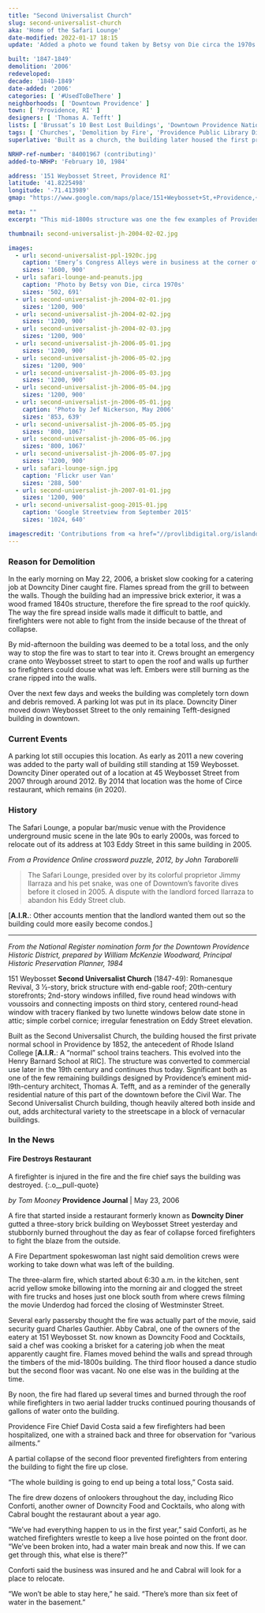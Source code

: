 ```yaml
---
title: "Second Universalist Church"
slug: second-universalist-church
aka: 'Home of the Safari Lounge'
date-modified: 2022-01-17 18:15
update: 'Added a photo we found taken by Betsy von Die circa the 1970s of the peanut vendor on the far corner of Eddy Street'

built: '1847-1849'
demolition: '2006'
redeveloped:
decade: '1840-1849'
date-added: '2006'
categories: [ '#UsedToBeThere' ]
neighborhoods: [ 'Downtown Providence' ]
town: [ 'Providence, RI' ]
designers: [ 'Thomas A. Tefft' ]
lists: [ 'Brussat’s 10 Best Lost Buildings', 'Downtown Providence National Historic District', 'National Register of Historic Places' ]
tags: [ 'Churches', 'Demolition by Fire', 'Providence Public Library Digital Collections', 'The Superlatives' ]
superlative: 'Built as a church, the building later housed the first private normal school in Providence'

NRHP-ref-number: '84001967 (contributing)'
added-to-NRHP: 'February 10, 1984'

address: '151 Weybosset Street, Providence RI'
latitude: '41.8225498'
longitude: '-71.413989'
gmap: "https://www.google.com/maps/place/151+Weybosset+St,+Providence,+RI+02903/@41.8225498,-71.413989,17z/data=!3m1!4b1!4m5!3m4!1s0x89e4451476e6f0a9:0x4206c062b8f9e3cb!8m2!3d41.8225458!4d-71.4118003"

meta: ""
excerpt: "This mid-1800s structure was one the few examples of Providence’s eminent architect Thomas Tefft but burned in 2006."

thumbnail: second-universalist-jh-2004-02-02.jpg

images:
  - url: second-universalist-ppl-1920c.jpg
    caption: 'Emery’s Congress Alleys were in business at the corner of Eddy and Westminster from about 1910-1935 offering bowling and billiards during the heyday of Weybosset Street in Providence as an entertainment district. John Hutchins Cady Research Scrapbooks Collection, Providence Public Library.'
    sizes: '1600, 900'
  - url: safari-lounge-and-peanuts.jpg
    caption: 'Photo by Betsy von Die, circa 1970s'
    sizes: '502, 691'
  - url: second-universalist-jh-2004-02-01.jpg
    sizes: '1200, 900'
  - url: second-universalist-jh-2004-02-02.jpg
    sizes: '1200, 900'
  - url: second-universalist-jh-2004-02-03.jpg
    sizes: '1200, 900'
  - url: second-universalist-jh-2006-05-01.jpg
    sizes: '1200, 900'
  - url: second-universalist-jh-2006-05-02.jpg
    sizes: '1200, 900'
  - url: second-universalist-jh-2006-05-03.jpg
    sizes: '1200, 900'
  - url: second-universalist-jh-2006-05-04.jpg
    sizes: '1200, 900'
  - url: second-universalist-jn-2006-05-01.jpg
    caption: 'Photo by Jef Nickerson, May 2006'
    sizes: '853, 639'
  - url: second-universalist-jh-2006-05-05.jpg
    sizes: '800, 1067'
  - url: second-universalist-jh-2006-05-06.jpg
    sizes: '800, 1067'
  - url: second-universalist-jh-2006-05-07.jpg
    sizes: '1200, 900'
  - url: safari-lounge-sign.jpg
    caption: 'Flickr user Van'
    sizes: '288, 500'
  - url: second-universalist-jh-2007-01-01.jpg
    sizes: '1200, 900'
  - url: second-universalist-goog-2015-01.jpg
    caption: 'Google Streetview from September 2015'
    sizes: '1024, 640'

imagescredit: 'Contributions from <a href="//provlibdigital.org/islandora/object/islandora%3A4813" target="_blank">John Hutchins Cady Research Scrapbooks Collection</a>, Providence Public Library; <a href="http://www.consumergrouch.com/?p=6191" target="_blank">Betsey von Die</a>, and Google Streetview'
---
```


### Reason for Demolition

In the early morning on May 22, 2006, a brisket slow cooking for a catering job at Downcity Diner caught fire. Flames spread from the grill to between the walls. Though the building had an impressive brick exterior, it was a wood framed 1840s structure, therefore the fire spread to the roof quickly. The way the fire spread inside walls made it difficult to battle, and firefighters were not able to fight from the inside because of the threat of collapse.

By mid-afternoon the building was deemed to be a total loss, and the only way to stop the fire was to start to tear into it. Crews brought an emergency crane onto Weybosset street to start to open the roof and walls up further so firefighters could douse what was left. Embers were still burning as the crane ripped into the walls.

Over the next few days and weeks the building was completely torn down and debris removed. A parking lot was put in its place. Downcity Diner moved down Weybosset Street to the only remaining Tefft-designed building in downtown.


### Current Events

A parking lot still occupies this location. As early as 2011 a new covering was added to the party wall of building still standing at 159 Weybosset. Downcity Diner operated out of a location at 45 Weybosset Street from 2007 through around 2012. By 2014 that location was the home of Circe restaurant, which remains (in 2020).


### History

The Safari Lounge, a popular bar/music venue with the Providence underground music scene in the late 90s to early 2000s, was forced to relocate out of its address at 103 Eddy Street in this same building in 2005.

_From a Providence Online crossword puzzle, 2012, by John Taraborelli_

> The Safari Lounge, presided over by its colorful proprietor Jimmy Ilarraza and his pet snake, was one of Downtown’s favorite dives before it closed in 2005. A dispute with the landlord forced Ilarraza to abandon his Eddy Street club.

[**A.I.R.**: Other accounts mention that the landlord wanted them out so the building could more easily become condos.]

***

_From the National Register nomination form for the Downtown Providence Historic District, prepared by William McKenzie Woodward, Principal Historic Preservation Planner, 1984_

151 Weybosset **Second Universalist Church** (1847-49): Romanesque Revival, 3 1⁄2-story, brick structure with end-gable roof; 20th-century storefronts; 2nd-story windows infilled, five round head windows with voussoirs and connecting imposts on third story, centered round-head window with tracery flanked by two lunette windows below date stone in attic; simple corbel cornice; irregular fenestration on Eddy Street elevation.

Built as the Second Universalist Church, the building housed the first private normal school in Providence by 1852, the antecedent of Rhode Island College [**A.I.R.**: A “normal” school trains teachers. This evolved into the Henry Barnard School at RIC]. The structure was converted to commercial use later in the 19th century and continues thus today. Significant both as one of the few remaining buildings designed by Providence’s eminent mid-l9th-century architect, Thomas A. Tefft, and as a reminder of the generally residential nature of this part of the downtown before the Civil War. The Second Universalist Church building, though heavily altered both inside and out, adds architectural variety to the streetscape in a block of vernacular buildings.


### In the News

#### Fire Destroys Restaurant

A firefighter is injured in the fire and the fire chief says the building was destroyed.
{:.o__pull-quote}

_by Tom Mooney_
**Providence Journal** | May 23, 2006

A fire that started inside a restaurant formerly known as **Downcity Diner** gutted a three-story brick building on Weybosset Street yesterday and stubbornly burned throughout the day as fear of collapse forced firefighters to fight the blaze from the outside.

A Fire Department spokeswoman last night said demolition crews were working to take down what was left of the building.

The three-alarm fire, which started about 6:30 a.m. in the kitchen, sent acrid yellow smoke billowing into the morning air and clogged the street with fire trucks and hoses just one block south from where crews filming the movie Underdog had forced the closing of Westminster Street.

Several early passersby thought the fire was actually part of the movie, said security guard Charles Gauthier. Abby Cabral, one of the owners of the eatery at 151 Weybosset St. now known as Downcity Food and Cocktails, said a chef was cooking a brisket for a catering job when the meat apparently caught fire. Flames moved behind the walls and spread through the timbers of the mid-1800s building. The third floor housed a dance studio but the second floor was vacant. No one else was in the building at the time.

By noon, the fire had flared up several times and burned through the roof while firefighters in two aerial ladder trucks continued pouring thousands of gallons of water onto the building.

Providence Fire Chief David Costa said a few firefighters had been hospitalized, one with a strained back and three for observation for “various ailments.”

A partial collapse of the second floor prevented firefighters from entering the building to fight the fire up close.

“The whole building is going to end up being a total loss,” Costa said.

The fire drew dozens of onlookers throughout the day, including Rico Conforti, another owner of Downcity Food and Cocktails, who along with Cabral bought the restaurant about a year ago.

“We’ve had everything happen to us in the first year,” said Conforti, as he watched firefighters wrestle to keep a live hose pointed on the front door. “We’ve been broken into, had a water main break and now this. If we can get through this, what else is there?”

Conforti said the business was insured and he and Cabral will look for a place to relocate.

“We won’t be able to stay here,” he said. “There’s more than six feet of water in the basement.”

